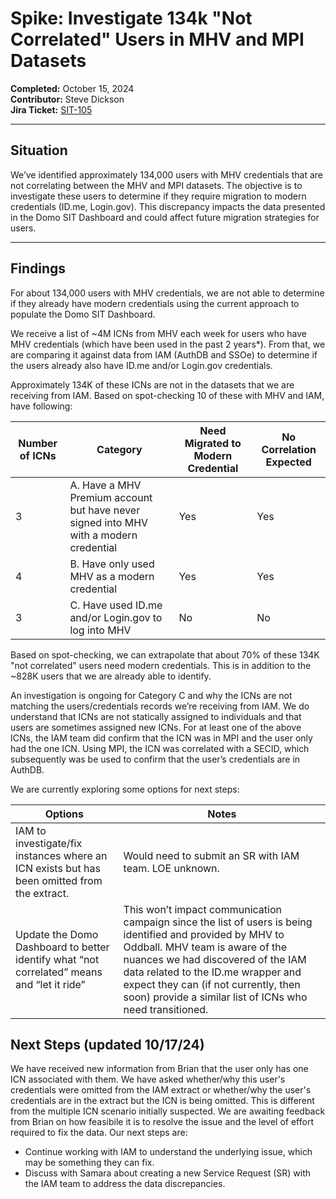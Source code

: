 # Spike: Investigate 134k "Not Correlated" Users in MHV and MPI Datasets  
**Completed:** October 15, 2024  
**Contributor:** Steve Dickson  
**Jira Ticket:** [SIT-105](https://jira.devops.va.gov/secure/RapidBoard.jspa?rapidView=12843&projectKey=SIT&view=detail&selectedIssue=SIT-105#)

---

## Situation  
We’ve identified approximately 134,000 users with MHV credentials that are not correlating between the MHV and MPI datasets. The objective is to investigate these users to determine if they require migration to modern credentials (ID.me, Login.gov). This discrepancy impacts the data presented in the Domo SIT Dashboard and could affect future migration strategies for users.

---

## Findings  

For about 134,000 users with MHV credentials, we are not able to determine if they already have modern credentials using the current approach to populate the Domo SIT Dashboard. 
 
We receive a list of ~4M ICNs from MHV each week for users who have MHV credentials (which have been used in the past 2 years*). From that, we are comparing it against data from IAM (AuthDB and SSOe) to determine if the users already also have ID.me and/or Login.gov credentials.  

Approximately 134K of these ICNs are not in the datasets that we are receiving from IAM. Based on spot-checking 10 of these with MHV and IAM, have following:

| **Number of ICNs** | **Category** | **Need Migrated to Modern Credential** | **No Correlation Expected** |
| ------------------ | ------------ | ------------------------------------- | -------------------------- |
| 3 | A. Have a MHV Premium account but have never signed into MHV with a modern credential | Yes | Yes |
| 4 | B. Have only used MHV as a modern credential | Yes | Yes |
| 3 | C. Have used ID.me and/or Login.gov to log into MHV | No | No |

Based on spot-checking, we can extrapolate that about 70% of these 134K "not correlated" users need modern credentials. This is in addition to the ~828K users that we are already able to identify.  

An investigation is ongoing for Category C and why the ICNs are not matching the users/credentials records we’re receiving from IAM. We do understand that ICNs are not statically assigned to individuals and that users are sometimes assigned new ICNs. For at least one of the above ICNs, the IAM team did confirm that the ICN was in MPI and the user only had the one ICN.  Using MPI, the ICN was correlated with a SECID, which subsequently was be used to confirm that the user’s credentials are in AuthDB.

We are currently exploring some options for next steps:

| **Options** | **Notes** |
| ----------- | --------- |
| IAM to investigate/fix instances where an ICN exists but has been omitted from the extract. | Would need to submit an SR with IAM team.  LOE unknown. |
| Update the Domo Dashboard to better identify what “not correlated” means and “let it ride” | This won’t impact communication campaign since the list of  users is being identified and provided by MHV to Oddball. MHV team is aware of the nuances we had discovered of the IAM data related to the ID.me wrapper and expect they can (if not currently, then soon) provide a similar list of ICNs who need transitioned. |

## Next Steps (updated 10/17/24)  
We have received new information from Brian that the user only has one ICN associated with them. We have asked whether/why this user's credentials were omitted from the IAM extract or whether/why the user's credentials are in the extract but the ICN is being omitted. This is different from the multiple ICN scenario initially suspected. We are awaiting feedback from Brian on how feasibile it is to resolve the issue and the level of effort required to fix the data. Our next steps are: 

- Continue working with IAM to understand the underlying issue, which may be something they can fix.
- Discuss with Samara about creating a new Service Request (SR) with the IAM team to address the data discrepancies.
